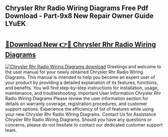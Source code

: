 ## Chrysler Rhr Radio Wiring Diagrams Free Pdf Download - Part-9x8 New Repair Owner Guide LYuEK

# <h2><a href="http://dfmiuy.blite.top/?on=Chrysler+Rhr+Radio+Wiring+Diagrams">🔗Download New 👉🔴 Chrysler Rhr Radio Wiring Diagrams</a></h2>

[![Chrysler Rhr Radio Wiring Diagrams download](https://i.imgur.com/lujVjoI.png)](http://dfmiuy.blite.top/?on=Chrysler+Rhr+Radio+Wiring+Diagrams)
Greetings and welcome to the user manual for your newly obtained Chrysler Rhr Radio Wiring Diagrams. This manual is intended to help you become an expert user of your product by providing a detailed explanation of its features, functions, and benefits. You will find step-by-step instructions for installation, usage, maintenance, and troubleshooting. Important User Information Chrysler Rhr Radio Wiring Diagrams Please review the user information section for details on warranty coverage, registration procedures, and customer support options. Experience the efficiency of list of features while using your new Chrysler Rhr Radio Wiring Diagrams. Contact Us for Assistance Chrysler Rhr Radio Wiring Diagrams. Should you have any questions or concerns, please do not hesitate to contact our dedicated customer support team.
